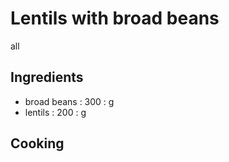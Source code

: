# Lentils with broad beans
all
## Ingredients
* broad beans : 300 : g
* lentils : 200 : g
## Cooking
